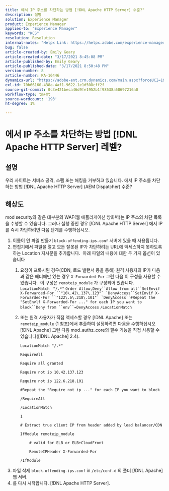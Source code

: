 ```yaml
---
title: 에서 IP 주소를 차단하는 방법 [!DNL Apache HTTP Server] 수준?"
description: 설명
solution: Experience Manager
product: Experience Manager
applies-to: "Experience Manager"
keywords: "KCS"
resolution: Resolution
internal-notes: "Helpx Link: https://helpx.adobe.com/experience-manager/kb/block-ips-apache-http-server.html#remoteip_module"
bug: false
article-created-by: Emily Geary
article-created-date: "3/17/2021 8:45:08 PM"
article-published-by: Emily Geary
article-published-date: "3/17/2021 8:50:48 PM"
version-number: 8
article-number: KA-16446
dynamics-url: "https://adobe-ent.crm.dynamics.com/main.aspx?forceUCI=1&pagetype=entityrecord&etn=knowledgearticle&id=ad7893a3-6187-eb11-a812-000d3a593216"
exl-id: 70b66160-438a-4af1-9622-1e1d508cff2f
source-git-commit: 0c3e421beca46d9fe1952b1f98538a50697216a0
workflow-type: tm+mt
source-wordcount: '193'
ht-degree: 1%

---
```


# 에서 IP 주소를 차단하는 방법 [!DNL Apache HTTP Server] 레벨?

## 설명


우리 사이트는 서비스 공격, 스팸 또는 해킹을 거부하고 있습니다. 에서 IP 주소를 차단하는 방법 [!DNL Apache HTTP Server] (AEM Dispatcher) 수준?


## 해상도


mod security와 같은 대부분의 WAF(웹 애플리케이션 방화벽)는 IP 주소의 차단 목록을 수행할 수 있습니다. 그러나 실행 중인 경우 [!DNL Apache HTTP Server] 에서 IP를 즉시 차단하려면 다음 단계를 수행하십시오.

1. 이름이 인 파일 만들기 `block-offending-ips.conf` 서버에 있을 때 사용됩니다.
2. 편집기에서 파일을 열고 모든 잘못된 IP가 차단하려는 URL에 액세스하지 못하도록 하는 Location 지시문을 추가합니다.  아래 파일의 내용에 대한 두 가지 옵션이 있습니다
   1. 요청이 프록시된 경우(CDN, 로드 밸런서 등을 통해) 원격 사용자의 IP가 다음과 같은 헤더에만 있는 경우 `X-Forwarded-For` 그런 다음 이 구성을 사용할 수 있습니다.  이 구성은 `remoteip_module` 가 구성되어 있습니다.  `LocationMatch ` `"/.*"` ```Order Allow,Deny``Allow from all``SetEnvif X-Forwarded-For ``"10\.42\.137\.123"` `DenyAccess``SetEnvif X-Forwarded-For ``"122\.6\.218\.101"` `DenyAccess``#Repeat the "SetEnvlf X-Forwarded-For ..." for each IP you want to block``Deny from ``env``=DenyAccess``` `/LocationMatch`
   2. 또는 원격 사용자가 직접 액세스할 경우 [!DNL Apache] 또는 `remoteip_module` (1 참조)에서 추출하여 설정하려면 다음을 수행하십시오 [!DNL Apache] 그런 다음 mod_authz_core의 필수 기능을 직접 사용할 수 있습니다([!DNL Apache] 2.4).


      `LocationMatch "/.*"`


      `RequireAll`


      `Require all granted`


      `Require not ip 10.42.137.123`


      `Require not ip 122.6.218.101`


      `#Repeat the "Require not ip ..." for each IP you want to block`


      `/RequireAll`


      `/LocationMatch`


      `1`


      `# Extract true client IP from header added by load balancer/CDN`


      `IfModule remoteip_module`


      `    # valid for ELB or ELB+CloudFront`


      `    RemoteIPHeader X-Forwarded-For`


      `/IfModule`
3. 파일 삭제 `block-offending-ips.conf` in `/etc/conf.d` 의 폴더 [!DNL Apache] 웹 서버.
4. 를 다시 시작합니다. [!DNL Apache HTTP Server].
